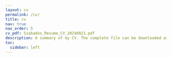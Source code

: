 ```yaml
---
layout: cv
permalink: /cv/
title: cv
nav: true
nav_order: 5
cv_pdf: Szabados_Resume_CV_20240921.pdf
description: A summary of my CV. The complete file can be downloaded as a pdf.
toc:
  sidebar: left
---
```

